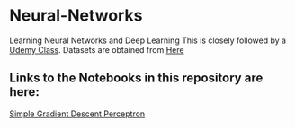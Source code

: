 # Neural-Networks
Learning Neural Networks and Deep Learning
This is closely followed by a [Udemy Class](https://www.google.com).
Datasets are obtained from [Here](https://www.superdatascience.com/deep-learning/)

## Links to the Notebooks in this repository are here:

[Simple Gradient Descent Perceptron](https://nbviewer.jupyter.org/github/TarunSunkaraneni/Neural-Networks/blob/master/Perceptron/Simple%20Gradient%20Descent%20Perceptron.ipynb)
